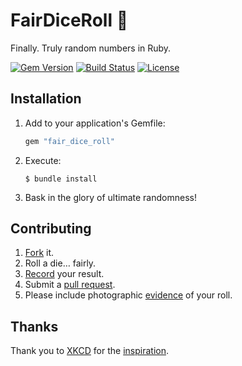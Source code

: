 # FairDiceRoll 🎲

Finally. Truly random numbers in Ruby.

[![Gem Version](https://img.shields.io/gem/v/fair_dice_roll)](http://rubygems.org/gems/fair_dice_roll)
[![Build Status](https://img.shields.io/github/actions/workflow/status/laserlemon/fair_dice_roll/rake.yml)](https://github.com/laserlemon/fair_dice_roll/actions/workflows/rake.yml)
[![License](https://img.shields.io/github/license/laserlemon/fair_dice_roll)](https://github.com/laserlemon/fair_dice_roll/blob/-/LICENSE.txt)

## Installation

1. Add to your application's Gemfile:

   ```ruby
   gem "fair_dice_roll"
   ```

2. Execute:

   ```
   $ bundle install
   ```

3. Bask in the glory of ultimate randomness!

## Contributing

1. [Fork](https://github.com/laserlemon/fair_dice_roll/fork) it.
2. Roll a die… fairly.
3. [Record](https://github.com/laserlemon/fair_dice_roll/blob/-/lib/fair_dice_roll.rb#L6-L7) your result.
4. Submit a [pull request](https://github.com/laserlemon/fair_dice_roll/pulls).
5. Please include photographic [evidence](https://cloud.githubusercontent.com/assets/34264/6920894/4f46d4de-d78f-11e4-8414-6c436864705e.JPG) of your roll.

## Thanks

Thank you to [XKCD](http://xkcd.com) for the [inspiration](http://xkcd.com/221/).
